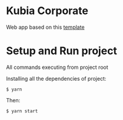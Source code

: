 # Kubia Corporate
Web app based on this [template](http://docs.g-axon.com/wieldy/)
 
# Setup and Run project

All commands executing from project root

Installing all the dependencies of project:

``` $ yarn ```

Then:

``` $ yarn start ```



